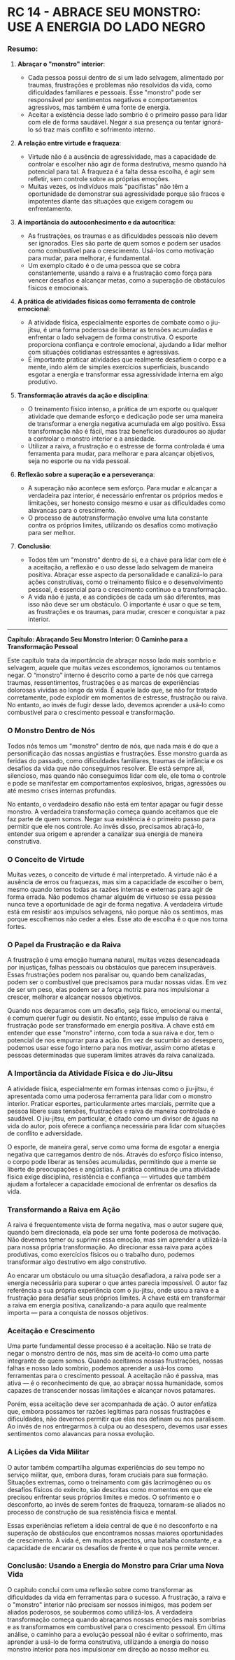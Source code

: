 # RC 14 - ABRACE SEU MONSTRO: USE A ENERGIA DO LADO NEGRO

### Resumo:

1. **Abraçar o "monstro" interior**:
   - Cada pessoa possui dentro de si um lado selvagem, alimentado por traumas, frustrações e problemas não resolvidos da vida, como dificuldades familiares e pessoais. Esse "monstro" pode ser responsável por sentimentos negativos e comportamentos agressivos, mas também é uma fonte de energia.
   - Aceitar a existência desse lado sombrio é o primeiro passo para lidar com ele de forma saudável. Negar a sua presença ou tentar ignorá-lo só traz mais conflito e sofrimento interno.

2. **A relação entre virtude e fraqueza**:
   - Virtude não é a ausência de agressividade, mas a capacidade de controlar e escolher não agir de forma destrutiva, mesmo quando há potencial para tal. A fraqueza é a falta dessa escolha, é agir sem refletir, sem controle sobre as próprias emoções.
   - Muitas vezes, os indivíduos mais "pacifistas" não têm a oportunidade de demonstrar sua agressividade porque são fracos e impotentes diante das situações que exigem coragem ou enfrentamento.

3. **A importância do autoconhecimento e da autocrítica**:
   - As frustrações, os traumas e as dificuldades pessoais não devem ser ignorados. Eles são parte de quem somos e podem ser usados como combustível para o crescimento. Usá-los como motivação para mudar, para melhorar, é fundamental.
   - Um exemplo citado é o de uma pessoa que se cobra constantemente, usando a raiva e a frustração como força para vencer desafios e alcançar metas, como a superação de obstáculos físicos e emocionais.

4. **A prática de atividades físicas como ferramenta de controle emocional**:
   - A atividade física, especialmente esportes de combate como o jiu-jitsu, é uma forma poderosa de liberar as tensões acumuladas e enfrentar o lado selvagem de forma construtiva. O esporte proporciona confiança e controle emocional, ajudando a lidar melhor com situações cotidianas estressantes e agressivas.
   - É importante praticar atividades que realmente desafiem o corpo e a mente, indo além de simples exercícios superficiais, buscando esgotar a energia e transformar essa agressividade interna em algo produtivo.

5. **Transformação através da ação e disciplina**:
   - O treinamento físico intenso, a prática de um esporte ou qualquer atividade que demande esforço e dedicação pode ser uma maneira de transformar a energia negativa acumulada em algo positivo. Essa transformação não é fácil, mas traz benefícios duradouros ao ajudar a controlar o monstro interior e a ansiedade.
   - Utilizar a raiva, a frustração e o estresse de forma controlada é uma ferramenta para mudar, para melhorar e para alcançar objetivos, seja no esporte ou na vida pessoal.

6. **Reflexão sobre a superação e a perseverança**:
   - A superação não acontece sem esforço. Para mudar e alcançar a verdadeira paz interior, é necessário enfrentar os próprios medos e limitações, ser honesto consigo mesmo e usar as dificuldades como alavancas para o crescimento.
   - O processo de autotransformação envolve uma luta constante contra os próprios limites, utilizando os desafios como motivação para ser melhor.

7. **Conclusão**:
   - Todos têm um "monstro" dentro de si, e a chave para lidar com ele é a aceitação, a reflexão e o uso desse lado selvagem de maneira positiva. Abraçar esse aspecto da personalidade e canalizá-lo para ações construtivas, como o treinamento físico e o desenvolvimento pessoal, é essencial para o crescimento contínuo e a transformação.
   - A vida não é justa, e as condições de cada um são diferentes, mas isso não deve ser um obstáculo. O importante é usar o que se tem, as frustrações e os traumas, para mudar, crescer e conquistar a paz interior.
  
---

**Capítulo: Abraçando Seu Monstro Interior: O Caminho para a Transformação Pessoal**

Este capítulo trata da importância de abraçar nosso lado mais sombrio e selvagem, aquele que muitas vezes escondemos, ignoramos ou tentamos negar. O “monstro” interno é descrito como a parte de nós que carrega traumas, ressentimentos, frustrações e as marcas de experiências dolorosas vividas ao longo da vida. É aquele lado que, se não for tratado corretamente, pode explodir em momentos de estresse, frustração ou raiva. No entanto, ao invés de fugir desse lado, devemos aprender a usá-lo como combustível para o crescimento pessoal e transformação.

### O Monstro Dentro de Nós

Todos nós temos um "monstro" dentro de nós, que nada mais é do que a personificação das nossas angústias e frustrações. Esse monstro guarda as feridas do passado, como dificuldades familiares, traumas de infância e os desafios da vida que não conseguimos resolver. Ele está sempre ali, silencioso, mas quando não conseguimos lidar com ele, ele toma o controle e pode se manifestar em comportamentos explosivos, brigas, agressões ou até mesmo crises internas profundas.

No entanto, o verdadeiro desafio não está em tentar apagar ou fugir desse monstro. A verdadeira transformação começa quando aceitamos que ele faz parte de quem somos. Negar sua existência é o primeiro passo para permitir que ele nos controle. Ao invés disso, precisamos abraçá-lo, entender sua origem e aprender a canalizar sua energia de maneira construtiva.

### O Conceito de Virtude

Muitas vezes, o conceito de virtude é mal interpretado. A virtude não é a ausência de erros ou fraquezas, mas sim a capacidade de escolher o bem, mesmo quando temos todas as razões internas e externas para agir de forma errada. Não podemos chamar alguém de virtuoso se essa pessoa nunca teve a oportunidade de agir de forma negativa. A verdadeira virtude está em resistir aos impulsos selvagens, não porque não os sentimos, mas porque escolhemos não ceder a eles. Esse ato de escolha é o que nos torna fortes.

### O Papel da Frustração e da Raiva

A frustração é uma emoção humana natural, muitas vezes desencadeada por injustiças, falhas pessoais ou obstáculos que parecem insuperáveis. Essas frustrações podem nos paralisar ou, quando bem canalizadas, podem ser o combustível que precisamos para mudar nossas vidas. Em vez de ser um peso, elas podem ser a força motriz para nos impulsionar a crescer, melhorar e alcançar nossos objetivos.

Quando nos deparamos com um desafio, seja físico, emocional ou mental, é comum querer fugir ou desistir. No entanto, esse impulso de raiva e frustração pode ser transformado em energia positiva. A chave está em entender que esse "monstro" interno, com toda a sua raiva e dor, tem o potencial de nos empurrar para a ação. Em vez de sucumbir ao desespero, podemos usar esse fogo interno para nos motivar, assim como atletas e pessoas determinadas que superam limites através da raiva canalizada.

### A Importância da Atividade Física e do Jiu-Jitsu

A atividade física, especialmente em formas intensas como o jiu-jitsu, é apresentada como uma poderosa ferramenta para lidar com o monstro interior. Praticar esportes, particularmente artes marciais, permite que a pessoa libere suas tensões, frustrações e raiva de maneira controlada e saudável. O jiu-jitsu, em particular, é citado como um divisor de águas na vida do autor, pois oferece a confiança necessária para lidar com situações de conflito e adversidade.

O esporte, de maneira geral, serve como uma forma de esgotar a energia negativa que carregamos dentro de nós. Através do esforço físico intenso, o corpo pode liberar as tensões acumuladas, permitindo que a mente se liberte de preocupações e angústias. A prática contínua de uma atividade física exige disciplina, resistência e confiança — virtudes que também ajudam a fortalecer a capacidade emocional de enfrentar os desafios da vida.

### Transformando a Raiva em Ação

A raiva é frequentemente vista de forma negativa, mas o autor sugere que, quando bem direcionada, ela pode ser uma fonte poderosa de motivação. Não devemos temer ou suprimir essa emoção, mas sim aprender a utilizá-la para nossa própria transformação. Ao direcionar essa raiva para ações produtivas, como exercícios físicos ou o trabalho duro, podemos transformar algo destrutivo em algo construtivo.

Ao encarar um obstáculo ou uma situação desafiadora, a raiva pode ser a energia necessária para superar o que antes parecia impossível. O autor faz referência a sua própria experiência com o jiu-jitsu, onde usou a raiva e a frustração para desafiar seus próprios limites. A chave está em transformar a raiva em energia positiva, canalizando-a para aquilo que realmente importa — para a conquista de nossos objetivos.

### Aceitação e Crescimento

Uma parte fundamental desse processo é a aceitação. Não se trata de negar o monstro dentro de nós, mas sim de aceitá-lo como uma parte integrante de quem somos. Quando aceitamos nossas frustrações, nossas falhas e nosso lado sombrio, podemos aprender a usá-los como ferramentas para o crescimento pessoal. A aceitação não é passiva, mas ativa — é o reconhecimento de que, ao abraçar nossa humanidade, somos capazes de transcender nossas limitações e alcançar novos patamares.

Porém, essa aceitação deve ser acompanhada de ação. O autor enfatiza que, embora possamos ter razões legítimas para nossas frustrações e dificuldades, não devemos permitir que elas nos definam ou nos paralisem. Ao invés de nos entregarmos à culpa ou ao desespero, devemos usar esses sentimentos como alavancas para nossa evolução.

### A Lições da Vida Militar

O autor também compartilha algumas experiências do seu tempo no serviço militar, que, embora duras, foram cruciais para sua formação. Situações extremas, como o treinamento com gás lacrimogêneo ou os desafios físicos do exército, são descritas como momentos em que ele precisou enfrentar seus próprios limites e medos. O sofrimento e o desconforto, ao invés de serem fontes de fraqueza, tornaram-se aliados no processo de construção de sua resistência física e mental.

Essas experiências refletem a ideia central de que é no desconforto e na superação de obstáculos que encontramos nossas maiores oportunidades de crescimento. A vida é, em muitos aspectos, uma batalha constante, e a capacidade de encarar os desafios de frente é o que nos permite vencer.

### Conclusão: Usando a Energia do Monstro para Criar uma Nova Vida

O capítulo conclui com uma reflexão sobre como transformar as dificuldades da vida em ferramentas para o sucesso. A frustração, a raiva e o "monstro" interior não precisam ser nossos inimigos, mas podem ser aliados poderosos, se soubermos como utilizá-los. A verdadeira transformação começa quando abraçamos nossas emoções mais sombrias e as transformamos em combustível para o crescimento pessoal. Em última análise, o caminho para a evolução pessoal não é evitar o sofrimento, mas aprender a usá-lo de forma construtiva, utilizando a energia do nosso monstro interior para nos impulsionar em direção ao nosso melhor eu.
